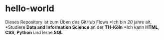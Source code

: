 # hello-world
Dieses Repository ist zum Üben des GitHub Flows
*Ich bin *20* jahre alt,
*Studiere **Data and Information Science** an der **TH-Köln**
*Ich kann **HTML**, **CSS**, **Python** und lerne **SQL**
